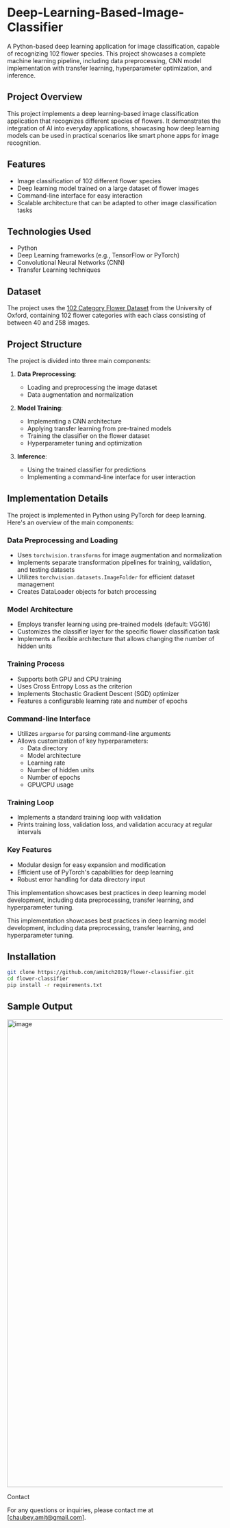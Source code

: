 # Deep-Learning-Based-Image-Classifier
A Python-based deep learning application for image classification, capable of recognizing 102 flower species. This project showcases a complete machine learning pipeline, including data preprocessing, CNN model implementation with transfer learning, hyperparameter optimization, and inference.  


## Project Overview

This project implements a deep learning-based image classification application that recognizes different species of flowers. It demonstrates the integration of AI into everyday applications, showcasing how deep learning models can be used in practical scenarios like smart phone apps for image recognition.

## Features

- Image classification of 102 different flower species
- Deep learning model trained on a large dataset of flower images
- Command-line interface for easy interaction
- Scalable architecture that can be adapted to other image classification tasks

## Technologies Used

- Python
- Deep Learning frameworks (e.g., TensorFlow or PyTorch)
- Convolutional Neural Networks (CNN)
- Transfer Learning techniques

## Dataset

The project uses the [102 Category Flower Dataset](http://www.robots.ox.ac.uk/~vgg/data/flowers/102/index.html) from the University of Oxford, containing 102 flower categories with each class consisting of between 40 and 258 images.

## Project Structure

The project is divided into three main components:

1. **Data Preprocessing**: 
   - Loading and preprocessing the image dataset
   - Data augmentation and normalization

2. **Model Training**:
   - Implementing a CNN architecture
   - Applying transfer learning from pre-trained models
   - Training the classifier on the flower dataset
   - Hyperparameter tuning and optimization

3. **Inference**:
   - Using the trained classifier for predictions
   - Implementing a command-line interface for user interaction
     
  
## Implementation Details

The project is implemented in Python using PyTorch for deep learning. Here's an overview of the main components:

### Data Preprocessing and Loading
- Uses `torchvision.transforms` for image augmentation and normalization
- Implements separate transformation pipelines for training, validation, and testing datasets
- Utilizes `torchvision.datasets.ImageFolder` for efficient dataset management
- Creates DataLoader objects for batch processing

### Model Architecture
- Employs transfer learning using pre-trained models (default: VGG16)
- Customizes the classifier layer for the specific flower classification task
- Implements a flexible architecture that allows changing the number of hidden units

### Training Process
- Supports both GPU and CPU training
- Uses Cross Entropy Loss as the criterion
- Implements Stochastic Gradient Descent (SGD) optimizer
- Features a configurable learning rate and number of epochs

### Command-line Interface
- Utilizes `argparse` for parsing command-line arguments
- Allows customization of key hyperparameters:
  - Data directory
  - Model architecture
  - Learning rate
  - Number of hidden units
  - Number of epochs
  - GPU/CPU usage

### Training Loop
- Implements a standard training loop with validation
- Prints training loss, validation loss, and validation accuracy at regular intervals

### Key Features
- Modular design for easy expansion and modification
- Efficient use of PyTorch's capabilities for deep learning
- Robust error handling for data directory input

This implementation showcases best practices in deep learning model development, including data preprocessing, transfer learning, and hyperparameter tuning.

This implementation showcases best practices in deep learning model development, including data preprocessing, transfer learning, and hyperparameter tuning.

## Installation

```bash
git clone https://github.com/amitch2019/flower-classifier.git
cd flower-classifier
pip install -r requirements.txt
```

## Sample Output

<img width="1090" alt="image" src="https://github.com/user-attachments/assets/688101af-58be-4eb9-8ecf-18ce894ac8c4">

Contact

For any questions or inquiries, please contact me at [chaubey.amit@gmail.com].

